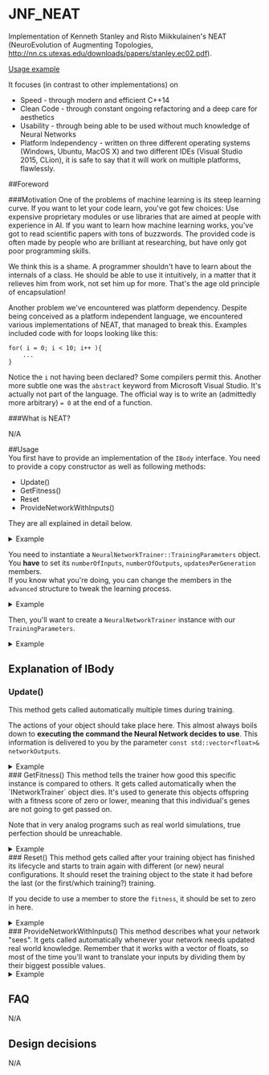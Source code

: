 # JNF_NEAT

Implementation of Kenneth Stanley and Risto Miikkulainen's NEAT (NeuroEvolution
of Augmenting Topologies, http://nn.cs.utexas.edu/downloads/papers/stanley.ec02.pdf).

[Usage example](https://github.com/SirRade/JNF_NEAT_Examples)

It focuses (in contrast to other implementations) on

- Speed - through modern and efficient C++14
- Clean Code - through constant ongoing refactoring and a deep care for aesthetics
- Usability - through being able to be used without much knowledge of Neural Networks
- Platform Independency - written on three different operating systems (Windows, Ubuntu, MacOS X) and two different IDEs (Visual Studio 2015, CLion), it is safe to say that it will work on multiple platforms, flawlessly.

##Foreword

###Motivation
One of the problems of machine learning is its steep learning curve. If you want to let your code learn,
you've got few choices: Use expensive proprietary modules or use libraries that are aimed at people with experience in AI.
If you want to learn how machine learning works, you've got to read scientific papers with tons of buzzwords.
The provided code is often made by people who are brilliant at researching, but have only got poor programming skills.

We think this is a shame. A programmer shouldn't have to learn about the internals of a class.
He should be able to use it intuitively, in a matter that it relieves him from work, not set him up for more.
That's the age old principle of encapsulation!

Another problem we've encountered was platform dependency. Despite being conceived as a platform independent language,
we encountered various implementations of NEAT, that managed to break this. Examples included code with for loops looking like this:
```
for( i = 0; i < 10; i++ ){  
    ...
}
```
Notice the `i` not having been declared? Some compilers permit this. Another more subtle one was the `abstract` keyword
from Microsoft Visual Studio. It's actually not part of the language. The official way is to write an (admittedly more arbitrary) `= 0`
at the end of a function.

###What is NEAT?

N/A

##Usage  
You first have to provide an implementation of the `IBody` interface. You need to provide a copy constructor as well as following methods:   
- Update()  
- GetFitness()  
- Reset  
- ProvideNetworkWithInputs()  

They are all explained in detail below.  
<details>
<summary>Example</summary>
N/A
</details>

You need to instantiate a `NeuralNetworkTrainer::TrainingParameters` object. You **have** to set its `numberOfInputs`, `numberOfOutputs`, `updatesPerGeneration` members.  
If you know what you're doing, you can change the members in the `advanced` structure to tweak the learning process.  

<details>
<summary>Example</summary>  
```
TrainingParameters params;
params.numberOfInputs = 2;
params.numberOfOutputs = 1;
params.updatesPerGeneration = 4;
```  
</details>


Then, you'll want to create a `NeuralNetworkTrainer` instance with our `TrainingParameters`.
<details>
<summary>Example</summary>
N/A
</details>

## Explanation of IBody
### Update()
This method gets called automatically multiple times during training.

The actions of your object should take place here. This almost always boils down to **executing the command the Neural Network decides to use**. This information is delivered to you by the parameter `const std::vector<float>& networkOutputs`.
<details>
<summary>Example</summary>
Say you want to train an artificial player for Super Mario World. This method should then take care of actually pressing the buttons your network wants you to. In this specific case, it should also update the whole game for a frame, so enemies and items can react to Mario. A possible interpretention (interpretation?) of the `networkOutputs` would be to say that every float in the vector is a button and should be pressed if it's value is above `0.5`.
</details>
### GetFitness()
This method tells the trainer how good this specific instance is compared to others.
It gets called automatically when the `INetworkTrainer` object dies.
It's used to generate this objects offspring with a fitness score of zero or lower, meaning that this individual's genes are not going to get passed on.

Note that in very analog programs such as real world simulations, true perfection should be unreachable.
<details>
<summary>Example</summary>
A simulated chess player could have a fitness method implemented like this:
```sh
int ChessSim::GetFitness() const {
  unsigned int fitness = 0;
  for (const auto & piece : enemyKilledPieces) {
    fitness += piece.GetImportance();
  }
  for (const auto & piece : ownKilledPieces) {
    fitness -= piece.GetImportance();
  }
  return fitness;
}
```  
or, if you store a member `fitness` that you change in the Update() function:
```sh
int ChessSim::GetFitness() const {
    return fitness
}
```
</details>
### Reset()
This method gets called after your training object has finished its lifecycle and starts to train again with different (or new) neural configurations. It should reset the training object to the state it had before the last (or the first/which training?) training.  

If you decide to use a member to store the `fitness`, it should be set to zero in here.

<details>
<summary>Example</summary>
 If you are programming a Super Mario World player, the code to restart the level should be in here.
</details>
### ProvideNetworkWithInputs()
This method describes what your network "sees". It gets called automatically whenever your network needs updated real world knowledge.
Remember that it works with a vector of floats, so most of the time you'll want to translate your inputs by dividing them by their biggest possible values.
<details>
<summary>Example</summary>
Let's assume you want to create a handwriting reader.
Your input would be a 20 pixels wide and 20 pixels high image of a hand drawn letter.
In order to feed the neural network with this information,
we'll create a vector with 20 * 20 = 400 inputs, each one having a value between 0.0 and 1.0 that represents this pixels blackness.
We can do this in a variety of ways.
One of them would be to add the RGB values of the pixel up and divide them by
the maximum possible, 255+255+255 = 765. By this method, a bright red pixel(255,0,0) would be represented in our 400 element vector by
the number 255 / 765 = 0.3333.
 </details>
 
## FAQ

N/A

## Design decisions

N/A
